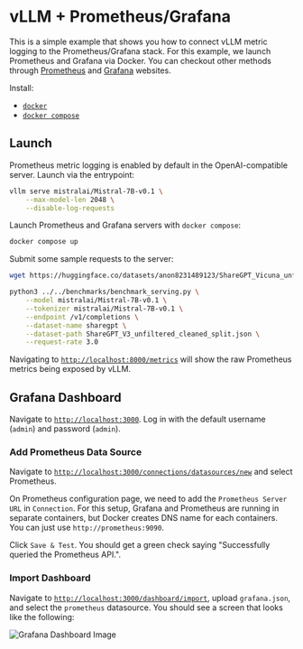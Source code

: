 # vLLM + Prometheus/Grafana 

This is a simple example that shows you how to connect vLLM metric logging to the Prometheus/Grafana stack. For this example, we launch Prometheus and Grafana via Docker. You can checkout other methods through [Prometheus](https://prometheus.io/) and [Grafana](https://grafana.com/) websites. 

Install: 
- [`docker`](https://docs.docker.com/engine/install/)
- [`docker compose`](https://docs.docker.com/compose/install/linux/#install-using-the-repository)

## Launch

Prometheus metric logging is enabled by default in the OpenAI-compatible server. Launch via the entrypoint:
```bash
vllm serve mistralai/Mistral-7B-v0.1 \
    --max-model-len 2048 \
    --disable-log-requests
```

Launch Prometheus and Grafana servers with `docker compose`:
```bash
docker compose up
```

Submit some sample requests to the server:
```bash
wget https://huggingface.co/datasets/anon8231489123/ShareGPT_Vicuna_unfiltered/resolve/main/ShareGPT_V3_unfiltered_cleaned_split.json

python3 ../../benchmarks/benchmark_serving.py \
    --model mistralai/Mistral-7B-v0.1 \
    --tokenizer mistralai/Mistral-7B-v0.1 \
    --endpoint /v1/completions \
    --dataset-name sharegpt \
    --dataset-path ShareGPT_V3_unfiltered_cleaned_split.json \
    --request-rate 3.0
```

Navigating to [`http://localhost:8000/metrics`](http://localhost:8000/metrics) will show the raw Prometheus metrics being exposed by vLLM.

## Grafana Dashboard

Navigate to [`http://localhost:3000`](http://localhost:3000). Log in with the default username (`admin`) and password (`admin`).

### Add Prometheus Data Source

Navigate to [`http://localhost:3000/connections/datasources/new`](http://localhost:3000/connections/datasources/new) and select Prometheus. 

On Prometheus configuration page, we need to add the `Prometheus Server URL` in `Connection`. For this setup, Grafana and Prometheus are running in separate containers, but Docker creates DNS name for each containers. You can just use `http://prometheus:9090`.

Click `Save & Test`. You should get a green check saying "Successfully queried the Prometheus API.".

### Import Dashboard 

Navigate to [`http://localhost:3000/dashboard/import`](http://localhost:3000/dashboard/import), upload `grafana.json`, and select the `prometheus` datasource. You should see a screen that looks like the following:

![Grafana Dashboard Image](https://i.imgur.com/R2vH9VW.png)
